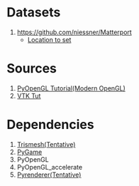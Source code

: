 # Datasets

1. https://github.com/niessner/Matterport
    - [Location to set](https://www.dropbox.com/sh/nlc0g31i43t2l0e/AAC0bYicglnZ99FMSy5uMyP-a?dl=0)

# Sources

1. [PyOpenGL Tutorial(Modern OpenGL)](http://pyopengl.sourceforge.net/context/tutorials/shader_intro.html)
1. [VTK Tut](https://danstoj.pythonanywhere.com/article/vtk-1)

# Dependencies

1. [Trismesh(Tentative)](https://github.com/mikedh/trimesh)
1. [PyGame](https://github.com/pygame/pygame)
1. PyOpenGL
1. PyOpenGL_accelerate
1. [Pyrenderer(Tentative)](https://github.com/mmatl/pyrender)
